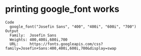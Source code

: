 # printing google_font works

    Code
      google_font("Josefin Sans", "400", "400i", "600i", "700")
    Output
      Family:  Josefin Sans 
      Weights: 400,400i,600i,700 
      URL:     https://fonts.googleapis.com/css?family=Josefin+Sans:400,400i,600i,700&display=swap

